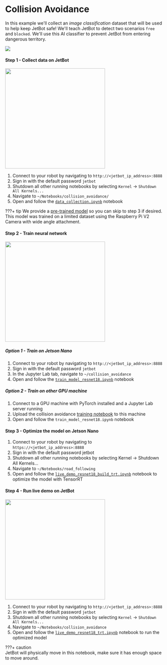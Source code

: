 # Collision Avoidance 

In this example we'll collect an *image classification* dataset that will be used to help keep
JetBot safe!  We'll teach JetBot to detect two scenarios ``free`` and ``blocked``.  We'll use this AI classifier to prevent JetBot from entering dangerous territory.

[![](http://img.youtube.com/vi/6cLk9TSgFSw/0.jpg)](http://www.youtube.com/watch?v=6cLk9TSgFSw "Launching of JetBots")

#### Step 1 - Collect data on JetBot

<a href="https://raw.githubusercontent.com/wiki/NVIDIA-AI-IOT/jetbot/images/JL03a_Data-Collection.png"><img src="https://raw.githubusercontent.com/wiki/NVIDIA-AI-IOT/jetbot/images/JL03a_Data-Collection.png" height="320"></a>

1. Connect to your robot by navigating to ``http://<jetbot_ip_address>:8888``
2. Sign in with the default password ``jetbot``
2. Shutdown all other running notebooks by selecting ``Kernel`` -> ``Shutdown All Kernels...``
3. Navigate to ``~/Notebooks/collision_avoidance/``
4. Open and follow the [``data_collection.ipynb``](https://github.com/NVIDIA-AI-IOT/jetbot/blob/master/notebooks/collision_avoidance/data_collection.ipynb) notebook

???+ tip 
    We provide a [pre-trained model](https://drive.google.com/open?id=1UsRax8bR3R-e-0-80KfH2zAt-IyRPtnW) so you can skip to step 3 if desired.  This model was trained on a limited dataset using the Raspberry Pi V2 Camera with wide angle attachment.

#### Step 2 - Train neural network

<a href="https://raw.githubusercontent.com/wiki/NVIDIA-AI-IOT/jetbot/images/JL03b_Training.png"><img src="https://raw.githubusercontent.com/wiki/NVIDIA-AI-IOT/jetbot/images/JL03b_Training.png" height="320"></a>

##### Option 1 - Train on Jetson Nano
1. Connect to your robot by navigating to ``http://<jetbot_ip_address>:8888``
2. Sign in with the default password ``jetbot``
3. In the Jupyter Lab tab, navigate to ``~/collision_avoidance``
5. Open and follow the [``train_model_resnet18.ipynb``](https://github.com/NVIDIA-AI-IOT/jetbot/blob/master/notebooks/collision_avoidance/data_collection.ipynb) notebook

##### Option 2 - Train on other GPU machine
1. Connect to a GPU machine with PyTorch installed and a Jupyter Lab server running
2. Upload the collision avoidance [training notebook](https://github.com/NVIDIA-AI-IOT/jetbot/blob/master/notebooks/collision_avoidance/train_model_resnet18.ipynb) to this machine
3. Open and follow the ``train_model_resnet18.ipynb`` notebook


#### Step 3 - Optimize the model on Jetson Nano

1. Connect to your robot by navigating to ``https://<jetbot_ip_address>:8888``
2. Sign in with the default password jetbot
3. Shutdown all other running notebooks by selecting Kernel -> Shutdown All Kernels...
4. Navigate to ``~/Notebooks/road_following``
5. Open and follow the [``live_demo_resnet18_build_trt.ipynb``](https://github.com/NVIDIA-AI-IOT/jetbot/blob/master/notebooks/collision_avoidance/live_demo_resnet18_build_trt.ipynb) notebook to optimize the model with TensorRT

#### Step 4 - Run live demo on JetBot

<a href="https://raw.githubusercontent.com/wiki/NVIDIA-AI-IOT/jetbot/images/JL03c_Live-demo.png"><img src="https://raw.githubusercontent.com/wiki/NVIDIA-AI-IOT/jetbot/images/JL03c_Live-demo.png" height="320"></a>

1. Connect to your robot by navigating to ``http://<jetbot_ip_address>:8888``
2. Sign in with the default password ``jetbot``
3. Shutdown all other running notebooks by selecting ``Kernel`` -> ``Shutdown All Kernels...``
4. Navigate to ``~/Notebooks/collision_avoidance``
5. Open and follow the [``live_demo_resnet18_trt.ipynb``](https://github.com/NVIDIA-AI-IOT/jetbot/blob/master/notebooks/collision_avoidance/live_demo_resnet18_trt.ipynb) notebook to run the optimized model


???+ caution   
    JetBot will physically move in this notebook, make sure it has enough space to move around.

